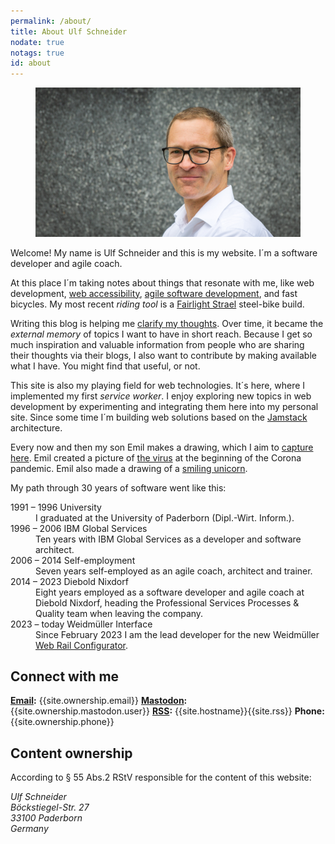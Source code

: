 ```yaml
---
permalink: /about/
title: About Ulf Schneider
nodate: true
notags: true
id: about
---
```


<figure>
<img src="/img/ulf/ulf-16x9.jpg" alt="Portrait of Ulf Schneider">
</figure>

Welcome! My name is Ulf Schneider and this is my website. I´m a software developer and agile coach.

At this place I´m taking notes about things that resonate with me, like web development, [web accessibility](/2020-08-21-my-approach-to-accessibility/), [agile software development](/blog/agile/), and fast bicycles. My most recent _riding tool_ is a [Fairlight Strael](/2024-09-14-strael-morph/) steel-bike build.

Writing this blog is helping me [clarify my thoughts](/2023-05-18-blogging/). Over time, it became the _external memory_ of topics I want to have in short reach. Because I get so much inspiration and valuable information from people who are sharing their thoughts via their blogs, I also want to contribute by making available what I have. You might find that useful, or not.

This site is also my playing field for web technologies. It´s here, where I implemented my first _service worker_. I enjoy exploring new topics in web development by experimenting and integrating them here into my personal site. Since some time I´m building web solutions based on the [Jamstack](/2022-09-28-jamstack-in-20-minutes/) architecture.

Every now and then my son Emil makes a drawing, which I aim to [capture here](/images/emil-drawing/). Emil created a picture of [the virus](/2020-03-18-emil-pictured-the-coronavirus/) at the beginning of the Corona pandemic. Emil also made a drawing of a [smiling unicorn](/2021-10-22-a-smiling-unicorn-with-a-kite/).

My path through 30 years of software went like this:

<dl class="timeline">
  <dt>1991 – 1996 University</dt>
  <dd>I graduated at the University of Paderborn (Dipl.-Wirt. Inform.).</dd>
  <dt>1996 – 2006 IBM Global Services</dt>
  <dd>Ten years with IBM Global Services as a developer and software architect.</dd>
  <dt>2006 – 2014 Self-employment</dt>
  <dd>Seven years self-employed as an agile coach, architect and trainer.</dd>
  <dt>2014 – 2023 Diebold Nixdorf</dt>
  <dd>Eight years employed as a software developer and agile coach at Diebold Nixdorf, heading the Professional Services Processes & Quality team when leaving the company.</dd>
  <dt>2023 – today Weidmüller Interface</dt>
  <dd>Since February 2023 I am the lead developer for the new Weidmüller <a href="https://configurator.weidmueller.com">Web Rail Configurator</a>.</dd>
</dl>

<h2>Connect with me</h2>

**[Email](mailto:{{site.ownership.email}}):** {{site.ownership.email}}
**[Mastodon]({{site.ownership.mastodon.profile}}):** {{site.ownership.mastodon.user}}
**[RSS]({{site.origin}}{{site.rss}}):** {{site.hostname}}{{site.rss}}
**Phone:** {{site.ownership.phone}}

<h2>Content ownership</h2>

According to § 55 Abs.2 RStV responsible for the content of this website:

<address>
  Ulf Schneider<br>
  Böckstiegel-Str. 27<br>
  33100 Paderborn<br>
  Germany<br>
</address>
